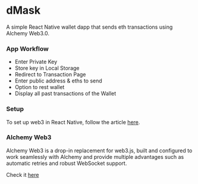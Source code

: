 # dMask

A simple React Native wallet dapp that sends eth transactions using Alchemy Web3.0.

### App Workflow

- Enter Private Key
- Store key in Local Storage
- Redirect to Transaction Page
- Enter public address & eths to send
- Option to rest wallet
- Display all past transactions of the Wallet

### Setup

To set up web3 in React Native, follow the article [here](https://levelup.gitconnected.com/tutorial-how-to-set-up-web3js-1-x-with-react-native-0-6x-2021-467b2e0c94a4).

### Alchemy Web3

Alchemy Web3 is a drop-in replacement for web3.js, built and configured to work seamlessly with Alchemy and provide multiple advantages such as automatic retries and robust WebSocket support.

Check it [here](https://docs.alchemy.com/alchemy/)
